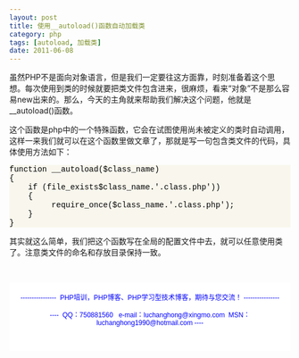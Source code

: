 ```yaml
---
layout: post
title: 使用__autoload()函数自动加载类
category: php
tags: [autoload, 加载类]
date: 2011-06-08
---
```

<p>虽然PHP不是面向对象语言，但是我们一定要往这方面靠，时刻准备着这个思想。每次使用到类的时候就要把类文件包含进来，很麻烦，看来&ldquo;对象&rdquo;不是那么容易new出来的。那么，今天的主角就来帮助我们解决这个问题，他就是__autoload()函数。</p>
<p>这个函数是php中的一个特殊函数，它会在试图使用尚未被定义的类时自动调用，这样一来我们就可以在这个函数里做文章了，那就是写一句包含类文件的代码，具体使用方法如下：</p>
<div style="background-color: rgb(249, 247, 237);" id="codee_html">
<div style="font-family: &quot;Verdana&quot;,&quot;Consolas&quot;,&quot;Lucida Console&quot;,&quot;Courier New&quot;; color: rgb(0, 0, 0); background-color: rgb(249, 247, 237);" class="source"><span style="color: rgb(0, 0, 0);">function __autoload($class_name)</span><br />
<span style="color: rgb(0, 0, 0);">{</span><br />
<span style="color: rgb(0, 0, 0);">&nbsp;&nbsp;&nbsp; if (file_exists$class_name.'.class.php'))</span><br />
<span style="color: rgb(0, 0, 0);">&nbsp;&nbsp;&nbsp; {</span><br />
<span style="color: rgb(0, 0, 0);">&nbsp;&nbsp;&nbsp;&nbsp;&nbsp;&nbsp;&nbsp;&nbsp; require_once($class_name.'.class.php');</span><br />
<span style="color: rgb(0, 0, 0);">&nbsp;&nbsp;&nbsp; }</span><br />
<span style="color: rgb(0, 0, 0);">}</span></div>
</div>
<p>其实就这么简单，我们把这个函数写在全局的配置文件中去，就可以任意使用类了。注意类文件的命名和存放目录保持一致。</p>
<p>&nbsp;</p>
<div style="background-color: rgb(255, 255, 255); padding-top: 5px; padding-right: 5px; padding-bottom: 5px; padding-left: 5px; margin-top: 0px; margin-right: 0px; margin-bottom: 0px; margin-left: 0px; font-family: Arial, Verdana, sans-serif; font-size: 12px; ">
<p style="text-align: center;"><span style="color: rgb(0, 0, 255);">----------------&nbsp; PHP培训，PHP博客、PHP学习型技术博客，期待与您交流！ ----------------<br />
<br />
----&nbsp; QQ：750881560&nbsp;&nbsp; e-mail：luchanghong@xingmo.com&nbsp; MSN：luchanghong1990@hotmail.com ----</span></p>
<p style="text-align: center;">&nbsp;</p>
</div>
